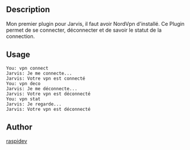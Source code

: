 <!---
IMPORTANT
=========
This README.md is displayed in the WebStore as well as within Jarvis app
Please do not change the structure of this file
Fill-in Description, Usage & Author sections
Make sure to rename the [en] folder into the language code your plugin is written in (ex: fr, es, de, it...)
For multi-language plugin:
- clone the language directory and translate commands/functions.sh
- optionally write the Description / Usage sections in several languages
-->
## Description
Mon premier plugin pour Jarvis, il faut avoir NordVpn d'installé.
Ce Plugin permet de se connecter, déconnecter et de savoir le statut de la connection.

## Usage
```
You: vpn connect
Jarvis: Je me connecte...
Jarvis: Votre vpn est connecté
You: vpn deco
Jarvis: Je me déconnecte...
Jarvis: Votre vpn est déconnecté
You: vpn stat
Jarvis: Je regarde...
Jarvis: Votre vpn est déconnecté
```

## Author
[raspidev](https://github.com/raspidev)
